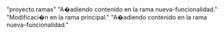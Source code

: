 "proyecto ramas" 
"A�adiendo contenido en la rama nueva-funcionalidad." 
"Modificaci�n en la rama principal." 
"A�adiendo contenido en la rama nueva-funcionalidad." 
